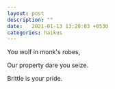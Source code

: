 ```yaml
---
layout: post
description: ""
date:   2021-01-13 13:20:03 +0530
categories: haikus
---
```

You wolf in monk's robes,

Our property dare you seize.

Brittle is your pride.
